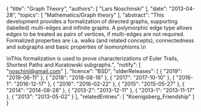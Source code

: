 {
    "title": "Graph Theory",
    "authors": [
        "Lars Noschinski"
    ],
    "date": "2013-04-28",
    "topics": [
        "Mathematics/Graph theory"
    ],
    "abstract": "This development provides a formalization of directed graphs, supporting (labelled) multi-edges and infinite graphs. A polymorphic edge type allows edges to be treated as pairs of vertices, if multi-edges are not required. Formalized properties are i.a. walks (and related concepts), connectedness and subgraphs and basic properties of isomorphisms.\n<p>\nThis formalization is used to prove characterizations of Euler Trails, Shortest Paths and Kuratowski subgraphs.",
    "notify": [
        "noschinl@gmail.com"
    ],
    "licence": "BSD",
    "olderReleases": [
        {
            "2019": "2019-06-11"
        },
        {
            "2018": "2018-08-16"
        },
        {
            "2017": "2017-10-10"
        },
        {
            "2016-1": "2016-12-17"
        },
        {
            "2016": "2016-02-22"
        },
        {
            "2015": "2015-05-27"
        },
        {
            "2014": "2014-08-28"
        },
        {
            "2013-2": "2013-12-11"
        },
        {
            "2013-1": "2013-11-17"
        },
        {
            "2013": "2013-05-02"
        }
    ],
    "relatedEntries": [
        "Koenigsberg_Friendship"
    ]
}